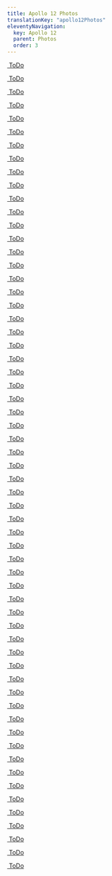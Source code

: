 ```yaml
---
title: Apollo 12 Photos
translationKey: "apollo12Photos"
eleventyNavigation:
  key: Apollo 12
  parent: Photos
  order: 3
---
```

<div class="pswp-gallery" id="my-gallery">
  <div class="photoContainer">

  <a href="/assets/img/apollo/apollo-12/AS12-46-6718.jpg" 
    data-pswp-width="2000" 
    data-pswp-height="2000" 
    target="_blank">
    <img src="/assets/img/apollo/apollo-12/thumbnails/AS12-46-6718.jpg" alt="" />
    <span class="pswp-caption-content">ToDo</span>
  </a>

  <a href="/assets/img/apollo/apollo-12/AS12-46-6726.jpg" 
    data-pswp-width="2000" 
    data-pswp-height="2000" 
    target="_blank">
    <img src="/assets/img/apollo/apollo-12/thumbnails/AS12-46-6726.jpg" alt="" />
    <span class="pswp-caption-content">ToDo</span>
  </a>

  <a href="/assets/img/apollo/apollo-12/AS12-46-6741.jpg" 
    data-pswp-width="2000" 
    data-pswp-height="2000" 
    target="_blank">
    <img src="/assets/img/apollo/apollo-12/thumbnails/AS12-46-6741.jpg" alt="" />
    <span class="pswp-caption-content">ToDo</span>
  </a>

  <a href="/assets/img/apollo/apollo-12/AS12-46-6751.jpg" 
    data-pswp-width="2000" 
    data-pswp-height="2000" 
    target="_blank">
    <img src="/assets/img/apollo/apollo-12/thumbnails/AS12-46-6751.jpg" alt="" />
    <span class="pswp-caption-content">ToDo</span>
  </a>

  <a href="/assets/img/apollo/apollo-12/AS12-46-6755.jpg" 
    data-pswp-width="2000" 
    data-pswp-height="2000" 
    target="_blank">
    <img src="/assets/img/apollo/apollo-12/thumbnails/AS12-46-6755.jpg" alt="" />
    <span class="pswp-caption-content">ToDo</span>
  </a>

  <a href="/assets/img/apollo/apollo-12/AS12-46-6777.jpg" 
    data-pswp-width="2000" 
    data-pswp-height="2000" 
    target="_blank">
    <img src="/assets/img/apollo/apollo-12/thumbnails/AS12-46-6777.jpg" alt="" />
    <span class="pswp-caption-content">ToDo</span>
  </a>

  <a href="/assets/img/apollo/apollo-12/AS12-46-6779.jpg" 
    data-pswp-width="2000" 
    data-pswp-height="2000" 
    target="_blank">
    <img src="/assets/img/apollo/apollo-12/thumbnails/AS12-46-6779.jpg" alt="" />
    <span class="pswp-caption-content">ToDo</span>
  </a>

  <a href="/assets/img/apollo/apollo-12/AS12-46-6784.jpg" 
    data-pswp-width="2000" 
    data-pswp-height="2000" 
    target="_blank">
    <img src="/assets/img/apollo/apollo-12/thumbnails/AS12-46-6784.jpg" alt="" />
    <span class="pswp-caption-content">ToDo</span>
  </a>

  <a href="/assets/img/apollo/apollo-12/AS12-46-6790.jpg" 
    data-pswp-width="2000" 
    data-pswp-height="2000" 
    target="_blank">
    <img src="/assets/img/apollo/apollo-12/thumbnails/AS12-46-6790.jpg" alt="" />
    <span class="pswp-caption-content">ToDo</span>
  </a>

  <a href="/assets/img/apollo/apollo-12/AS12-46-6791.jpg" 
    data-pswp-width="2000" 
    data-pswp-height="2000" 
    target="_blank">
    <img src="/assets/img/apollo/apollo-12/thumbnails/AS12-46-6791.jpg" alt="" />
    <span class="pswp-caption-content">ToDo</span>
  </a>

  <a href="/assets/img/apollo/apollo-12/AS12-46-6812.jpg" 
    data-pswp-width="2000" 
    data-pswp-height="2000" 
    target="_blank">
    <img src="/assets/img/apollo/apollo-12/thumbnails/AS12-46-6812.jpg" alt="" />
    <span class="pswp-caption-content">ToDo</span>
  </a>

  <a href="/assets/img/apollo/apollo-12/AS12-46-6813.jpg" 
    data-pswp-width="2000" 
    data-pswp-height="2000" 
    target="_blank">
    <img src="/assets/img/apollo/apollo-12/thumbnails/AS12-46-6813.jpg" alt="" />
    <span class="pswp-caption-content">ToDo</span>
  </a>

  <a href="/assets/img/apollo/apollo-12/AS12-46-6820.jpg" 
    data-pswp-width="2000" 
    data-pswp-height="2000" 
    target="_blank">
    <img src="/assets/img/apollo/apollo-12/thumbnails/AS12-46-6820.jpg" alt="" />
    <span class="pswp-caption-content">ToDo</span>
  </a>

  <a href="/assets/img/apollo/apollo-12/AS12-46-6838.jpg" 
    data-pswp-width="2000" 
    data-pswp-height="2000" 
    target="_blank">
    <img src="/assets/img/apollo/apollo-12/thumbnails/AS12-46-6838.jpg" alt="" />
    <span class="pswp-caption-content">ToDo</span>
  </a>

  <a href="/assets/img/apollo/apollo-12/AS12-46-6842.jpg" 
    data-pswp-width="2000" 
    data-pswp-height="2000" 
    target="_blank">
    <img src="/assets/img/apollo/apollo-12/thumbnails/AS12-46-6842.jpg" alt="" />
    <span class="pswp-caption-content">ToDo</span>
  </a>

  <a href="/assets/img/apollo/apollo-12/AS12-46-6865.jpg" 
    data-pswp-width="2000" 
    data-pswp-height="2000" 
    target="_blank">
    <img src="/assets/img/apollo/apollo-12/thumbnails/AS12-46-6865.jpg" alt="" />
    <span class="pswp-caption-content">ToDo</span>
  </a>

  <a href="/assets/img/apollo/apollo-12/AS12-47-6870.jpg" 
    data-pswp-width="2000" 
    data-pswp-height="2000" 
    target="_blank">
    <img src="/assets/img/apollo/apollo-12/thumbnails/AS12-47-6870.jpg" alt="" />
    <span class="pswp-caption-content">ToDo</span>
  </a>

  <a href="/assets/img/apollo/apollo-12/AS12-47-6875.jpg" 
    data-pswp-width="2000" 
    data-pswp-height="2000" 
    target="_blank">
    <img src="/assets/img/apollo/apollo-12/thumbnails/AS12-47-6875.jpg" alt="" />
    <span class="pswp-caption-content">ToDo</span>
  </a>

  <a href="/assets/img/apollo/apollo-12/AS12-47-6878.jpg" 
    data-pswp-width="2000" 
    data-pswp-height="2000" 
    target="_blank">
    <img src="/assets/img/apollo/apollo-12/thumbnails/AS12-47-6878.jpg" alt="" />
    <span class="pswp-caption-content">ToDo</span>
  </a>

  <a href="/assets/img/apollo/apollo-12/AS12-47-6897.jpg" 
    data-pswp-width="2000" 
    data-pswp-height="2000" 
    target="_blank">
    <img src="/assets/img/apollo/apollo-12/thumbnails/AS12-47-6897.jpg" alt="" />
    <span class="pswp-caption-content">ToDo</span>
  </a>

  <a href="/assets/img/apollo/apollo-12/AS12-47-6898.jpg" 
    data-pswp-width="2000" 
    data-pswp-height="2000" 
    target="_blank">
    <img src="/assets/img/apollo/apollo-12/thumbnails/AS12-47-6898.jpg" alt="" />
    <span class="pswp-caption-content">ToDo</span>
  </a>

  <a href="/assets/img/apollo/apollo-12/AS12-47-6910.jpg" 
    data-pswp-width="2000" 
    data-pswp-height="2000" 
    target="_blank">
    <img src="/assets/img/apollo/apollo-12/thumbnails/AS12-47-6910.jpg" alt="" />
    <span class="pswp-caption-content">ToDo</span>
  </a>

  <a href="/assets/img/apollo/apollo-12/AS12-47-6913.jpg" 
    data-pswp-width="2000" 
    data-pswp-height="2000" 
    target="_blank">
    <img src="/assets/img/apollo/apollo-12/thumbnails/AS12-47-6913.jpg" alt="" />
    <span class="pswp-caption-content">ToDo</span>
  </a>

  <a href="/assets/img/apollo/apollo-12/AS12-47-6916.jpg" 
    data-pswp-width="2000" 
    data-pswp-height="2000" 
    target="_blank">
    <img src="/assets/img/apollo/apollo-12/thumbnails/AS12-47-6916.jpg" alt="" />
    <span class="pswp-caption-content">ToDo</span>
  </a>

  <a href="/assets/img/apollo/apollo-12/AS12-47-6919.jpg" 
    data-pswp-width="2000" 
    data-pswp-height="2000" 
    target="_blank">
    <img src="/assets/img/apollo/apollo-12/thumbnails/AS12-47-6919.jpg" alt="" />
    <span class="pswp-caption-content">ToDo</span>
  </a>

  <a href="/assets/img/apollo/apollo-12/AS12-47-6921.jpg" 
    data-pswp-width="2000" 
    data-pswp-height="2000" 
    target="_blank">
    <img src="/assets/img/apollo/apollo-12/thumbnails/AS12-47-6921.jpg" alt="" />
    <span class="pswp-caption-content">ToDo</span>
  </a>

  <a href="/assets/img/apollo/apollo-12/AS12-47-6922.jpg" 
    data-pswp-width="2000" 
    data-pswp-height="2000" 
    target="_blank">
    <img src="/assets/img/apollo/apollo-12/thumbnails/AS12-47-6922.jpg" alt="" />
    <span class="pswp-caption-content">ToDo</span>
  </a>

  <a href="/assets/img/apollo/apollo-12/AS12-47-6928.jpg" 
    data-pswp-width="2000" 
    data-pswp-height="2000" 
    target="_blank">
    <img src="/assets/img/apollo/apollo-12/thumbnails/AS12-47-6928.jpg" alt="" />
    <span class="pswp-caption-content">ToDo</span>
  </a>

  <a href="/assets/img/apollo/apollo-12/AS12-47-6932.jpg" 
    data-pswp-width="2000" 
    data-pswp-height="2000" 
    target="_blank">
    <img src="/assets/img/apollo/apollo-12/thumbnails/AS12-47-6932.jpg" alt="" />
    <span class="pswp-caption-content">ToDo</span>
  </a>

  <a href="/assets/img/apollo/apollo-12/AS12-47-6955.jpg" 
    data-pswp-width="2000" 
    data-pswp-height="2000" 
    target="_blank">
    <img src="/assets/img/apollo/apollo-12/thumbnails/AS12-47-6955.jpg" alt="" />
    <span class="pswp-caption-content">ToDo</span>
  </a>

  <a href="/assets/img/apollo/apollo-12/AS12-47-6979.jpg" 
    data-pswp-width="2000" 
    data-pswp-height="2000" 
    target="_blank">
    <img src="/assets/img/apollo/apollo-12/thumbnails/AS12-47-6979.jpg" alt="" />
    <span class="pswp-caption-content">ToDo</span>
  </a>

  <a href="/assets/img/apollo/apollo-12/AS12-47-6981.jpg" 
    data-pswp-width="2000" 
    data-pswp-height="2000" 
    target="_blank">
    <img src="/assets/img/apollo/apollo-12/thumbnails/AS12-47-6981.jpg" alt="" />
    <span class="pswp-caption-content">ToDo</span>
  </a>

  <a href="/assets/img/apollo/apollo-12/AS12-47-6989.jpg" 
    data-pswp-width="2000" 
    data-pswp-height="2000" 
    target="_blank">
    <img src="/assets/img/apollo/apollo-12/thumbnails/AS12-47-6989.jpg" alt="" />
    <span class="pswp-caption-content">ToDo</span>
  </a>

  <a href="/assets/img/apollo/apollo-12/AS12-48-7034.jpg" 
    data-pswp-width="2000" 
    data-pswp-height="2000" 
    target="_blank">
    <img src="/assets/img/apollo/apollo-12/thumbnails/AS12-48-7034.jpg" alt="" />
    <span class="pswp-caption-content">ToDo</span>
  </a>

  <a href="/assets/img/apollo/apollo-12/AS12-48-7069.jpg" 
    data-pswp-width="2000" 
    data-pswp-height="2000" 
    target="_blank">
    <img src="/assets/img/apollo/apollo-12/thumbnails/AS12-48-7069.jpg" alt="" />
    <span class="pswp-caption-content">ToDo</span>
  </a>

  <a href="/assets/img/apollo/apollo-12/AS12-48-7071.jpg" 
    data-pswp-width="2000" 
    data-pswp-height="2000" 
    target="_blank">
    <img src="/assets/img/apollo/apollo-12/thumbnails/AS12-48-7071.jpg" alt="" />
    <span class="pswp-caption-content">ToDo</span>
  </a>

  <a href="/assets/img/apollo/apollo-12/AS12-48-7096.jpg" 
    data-pswp-width="2000" 
    data-pswp-height="2000" 
    target="_blank">
    <img src="/assets/img/apollo/apollo-12/thumbnails/AS12-48-7096.jpg" alt="" />
    <span class="pswp-caption-content">ToDo</span>
  </a>

  <a href="/assets/img/apollo/apollo-12/AS12-48-7099.jpg" 
    data-pswp-width="2000" 
    data-pswp-height="2000" 
    target="_blank">
    <img src="/assets/img/apollo/apollo-12/thumbnails/AS12-48-7099.jpg" alt="" />
    <span class="pswp-caption-content">ToDo</span>
  </a>

  <a href="/assets/img/apollo/apollo-12/AS12-48-7121.jpg" 
    data-pswp-width="2000" 
    data-pswp-height="2000" 
    target="_blank">
    <img src="/assets/img/apollo/apollo-12/thumbnails/AS12-48-7121.jpg" alt="" />
    <span class="pswp-caption-content">ToDo</span>
  </a>

  <a href="/assets/img/apollo/apollo-12/AS12-48-7133.jpg" 
    data-pswp-width="2000" 
    data-pswp-height="2000" 
    target="_blank">
    <img src="/assets/img/apollo/apollo-12/thumbnails/AS12-48-7133.jpg" alt="" />
    <span class="pswp-caption-content">ToDo</span>
  </a>

  <a href="/assets/img/apollo/apollo-12/AS12-49-7221.jpg" 
    data-pswp-width="2000" 
    data-pswp-height="2000" 
    target="_blank">
    <img src="/assets/img/apollo/apollo-12/thumbnails/AS12-49-7221.jpg" alt="" />
    <span class="pswp-caption-content">ToDo</span>
  </a>

  <a href="/assets/img/apollo/apollo-12/AS12-49-7243.jpg" 
    data-pswp-width="2000" 
    data-pswp-height="2000" 
    target="_blank">
    <img src="/assets/img/apollo/apollo-12/thumbnails/AS12-49-7243.jpg" alt="" />
    <span class="pswp-caption-content">ToDo</span>
  </a>

  <a href="/assets/img/apollo/apollo-12/AS12-49-7278.jpg" 
    data-pswp-width="2000" 
    data-pswp-height="2000" 
    target="_blank">
    <img src="/assets/img/apollo/apollo-12/thumbnails/AS12-49-7278.jpg" alt="" />
    <span class="pswp-caption-content">ToDo</span>
  </a>

  <a href="/assets/img/apollo/apollo-12/AS12-49-7281.jpg" 
    data-pswp-width="2000" 
    data-pswp-height="2000" 
    target="_blank">
    <img src="/assets/img/apollo/apollo-12/thumbnails/AS12-49-7281.jpg" alt="" />
    <span class="pswp-caption-content">ToDo</span>
  </a>

  <a href="/assets/img/apollo/apollo-12/AS12-49-7284.jpg" 
    data-pswp-width="2000" 
    data-pswp-height="2000" 
    target="_blank">
    <img src="/assets/img/apollo/apollo-12/thumbnails/AS12-49-7284.jpg" alt="" />
    <span class="pswp-caption-content">ToDo</span>
  </a>

  <a href="/assets/img/apollo/apollo-12/AS12-50-7326.jpg" 
    data-pswp-width="2000" 
    data-pswp-height="2000" 
    target="_blank">
    <img src="/assets/img/apollo/apollo-12/thumbnails/AS12-50-7326.jpg" alt="" />
    <span class="pswp-caption-content">ToDo</span>
  </a>

  <a href="/assets/img/apollo/apollo-12/AS12-50-7327.jpg" 
    data-pswp-width="2000" 
    data-pswp-height="2000" 
    target="_blank">
    <img src="/assets/img/apollo/apollo-12/thumbnails/AS12-50-7327.jpg" alt="" />
    <span class="pswp-caption-content">ToDo</span>
  </a>

  <a href="/assets/img/apollo/apollo-12/AS12-50-7364.jpg" 
    data-pswp-width="2000" 
    data-pswp-height="2000" 
    target="_blank">
    <img src="/assets/img/apollo/apollo-12/thumbnails/AS12-50-7364.jpg" alt="" />
    <span class="pswp-caption-content">ToDo</span>
  </a>

  <a href="/assets/img/apollo/apollo-12/AS12-50-7369.jpg" 
    data-pswp-width="2000" 
    data-pswp-height="2000" 
    target="_blank">
    <img src="/assets/img/apollo/apollo-12/thumbnails/AS12-50-7369.jpg" alt="" />
    <span class="pswp-caption-content">ToDo</span>
  </a>

  <a href="/assets/img/apollo/apollo-12/AS12-50-7372.jpg" 
    data-pswp-width="2000" 
    data-pswp-height="2000" 
    target="_blank">
    <img src="/assets/img/apollo/apollo-12/thumbnails/AS12-50-7372.jpg" alt="" />
    <span class="pswp-caption-content">ToDo</span>
  </a>

  <a href="/assets/img/apollo/apollo-12/AS12-50-7374.jpg" 
    data-pswp-width="2000" 
    data-pswp-height="2000" 
    target="_blank">
    <img src="/assets/img/apollo/apollo-12/thumbnails/AS12-50-7374.jpg" alt="" />
    <span class="pswp-caption-content">ToDo</span>
  </a>

  <a href="/assets/img/apollo/apollo-12/AS12-50-7402.jpg" 
    data-pswp-width="2000" 
    data-pswp-height="2000" 
    target="_blank">
    <img src="/assets/img/apollo/apollo-12/thumbnails/AS12-50-7402.jpg" alt="" />
    <span class="pswp-caption-content">ToDo</span>
  </a>

  <a href="/assets/img/apollo/apollo-12/AS12-50-7433.jpg" 
    data-pswp-width="2000" 
    data-pswp-height="2000" 
    target="_blank">
    <img src="/assets/img/apollo/apollo-12/thumbnails/AS12-50-7433.jpg" alt="" />
    <span class="pswp-caption-content">ToDo</span>
  </a>

  <a href="/assets/img/apollo/apollo-12/AS12-51-7479.jpg" 
    data-pswp-width="2000" 
    data-pswp-height="2000" 
    target="_blank">
    <img src="/assets/img/apollo/apollo-12/thumbnails/AS12-51-7479.jpg" alt="" />
    <span class="pswp-caption-content">ToDo</span>
  </a>

  <a href="/assets/img/apollo/apollo-12/AS12-51-7501.jpg" 
    data-pswp-width="2000" 
    data-pswp-height="2000" 
    target="_blank">
    <img src="/assets/img/apollo/apollo-12/thumbnails/AS12-51-7501.jpg" alt="" />
    <span class="pswp-caption-content">ToDo</span>
  </a>

  <a href="/assets/img/apollo/apollo-12/AS12-51-7506.jpg" 
    data-pswp-width="2000" 
    data-pswp-height="2000" 
    target="_blank">
    <img src="/assets/img/apollo/apollo-12/thumbnails/AS12-51-7506.jpg" alt="" />
    <span class="pswp-caption-content">ToDo</span>
  </a>

  <a href="/assets/img/apollo/apollo-12/AS12-51-7517.jpg" 
    data-pswp-width="2000" 
    data-pswp-height="2000" 
    target="_blank">
    <img src="/assets/img/apollo/apollo-12/thumbnails/AS12-51-7517.jpg" alt="" />
    <span class="pswp-caption-content">ToDo</span>
  </a>

  <a href="/assets/img/apollo/apollo-12/AS12-51-7547.jpg" 
    data-pswp-width="2000" 
    data-pswp-height="2000" 
    target="_blank">
    <img src="/assets/img/apollo/apollo-12/thumbnails/AS12-51-7547.jpg" alt="" />
    <span class="pswp-caption-content">ToDo</span>
  </a>

  <a href="/assets/img/apollo/apollo-12/AS12-51-7573.jpg" 
    data-pswp-width="2000" 
    data-pswp-height="2000" 
    target="_blank">
    <img src="/assets/img/apollo/apollo-12/thumbnails/AS12-51-7573.jpg" alt="" />
    <span class="pswp-caption-content">ToDo</span>
  </a>

  <a href="/assets/img/apollo/apollo-12/AS12-51-7577.jpg" 
    data-pswp-width="2000" 
    data-pswp-height="2000" 
    target="_blank">
    <img src="/assets/img/apollo/apollo-12/thumbnails/AS12-51-7577.jpg" alt="" />
    <span class="pswp-caption-content">ToDo</span>
  </a>

  <a href="/assets/img/apollo/apollo-12/AS12-55-8212.jpg" 
    data-pswp-width="1913" 
    data-pswp-height="2000" 
    target="_blank">
    <img src="/assets/img/apollo/apollo-12/thumbnails/AS12-55-8212.jpg" alt="" />
    <span class="pswp-caption-content">ToDo</span>
  </a>

</div>
</div>